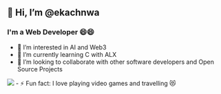 <h2>👋 Hi, I’m @ekachnwa</h2>
<h3>I'm a Web Developer 😄😄</h3>
  <ul>
    <li>👀 I’m interested in AI and Web3</li>
    <li>🌱 I’m currently learning C with ALX</li>
    <li>💞️ I’m looking to collaborate with other software developers and Open Source Projects</li>
  </ul>
<img src="https://github.com/peterdtitan/peterdtitan/blob/main/img/line.gif?raw=true">
- ⚡ Fun fact: I love playing video games and travelling 😻

<!---
ekachnwa/ekachnwa is a ✨ special ✨ repository because its `README.md` (this file) appears on your GitHub profile.
You can click the Preview link to take a look at your changes.
--->
